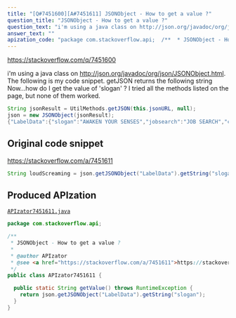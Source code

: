 ```yaml
---
title: "[Q#7451600][A#7451611] JSONObject - How to get a value ?"
question_title: "JSONObject - How to get a value ?"
question_text: "i'm using a java class on http://json.org/javadoc/org/json/JSONObject.html. The following is my code snippet. getJSON returns the following string Now...how do I get the value of 'slogan' ? I tried all the methods listed on the page, but none of them worked."
answer_text: ""
apization_code: "package com.stackoverflow.api;  /**  * JSONObject - How to get a value ?  *  * @author APIzator  * @see <a href=\"https://stackoverflow.com/a/7451611\">https://stackoverflow.com/a/7451611</a>  */ public class APIzator7451611 {    public static String getValue() throws RuntimeException {     return json.getJSONObject(\"LabelData\").getString(\"slogan\");   } }"
---
```


https://stackoverflow.com/q/7451600

i&#x27;m using a java class on http://json.org/javadoc/org/json/JSONObject.html.
The following is my code snippet.
getJSON returns the following string
Now...how do I get the value of &#x27;slogan&#x27; ?
I tried all the methods listed on the page, but none of them worked.


```java
String jsonResult = UtilMethods.getJSON(this.jsonURL, null);
json = new JSONObject(jsonResult);
{"LabelData":{"slogan":"AWAKEN YOUR SENSES","jobsearch":"JOB SEARCH","contact":"CONTACT","video":"ENCHANTING BEACHSCAPES","createprofile":"CREATE PROFILE"}}
```


## Original code snippet

https://stackoverflow.com/a/7451611



```java
String loudScreaming = json.getJSONObject("LabelData").getString("slogan");
```

## Produced APIzation

[`APIzator7451611.java`](https://github.com/pasqualesalza/apization-temp-data/raw/master/apizations/java/APIzator7451611.java)

```java
package com.stackoverflow.api;

/**
 * JSONObject - How to get a value ?
 *
 * @author APIzator
 * @see <a href="https://stackoverflow.com/a/7451611">https://stackoverflow.com/a/7451611</a>
 */
public class APIzator7451611 {

  public static String getValue() throws RuntimeException {
    return json.getJSONObject("LabelData").getString("slogan");
  }
}

```